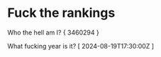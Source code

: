 # Fuck the rankings

Who the hell am I?
{ 3460294 }

What fucking year is it?
[ 2024-08-19T17:30:00Z ]
